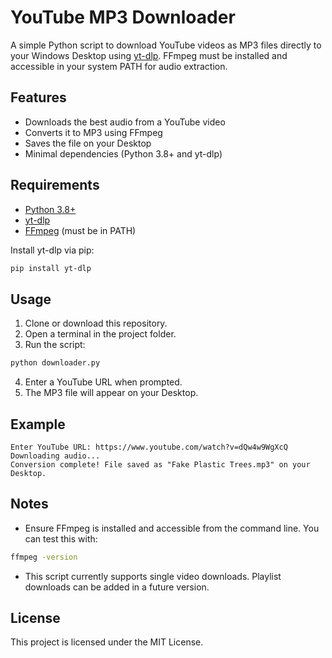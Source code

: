 # YouTube MP3 Downloader

A simple Python script to download YouTube videos as MP3 files directly to your Windows Desktop using [yt-dlp](https://github.com/yt-dlp/yt-dlp). FFmpeg must be installed and accessible in your system PATH for audio extraction.

## Features

- Downloads the best audio from a YouTube video
- Converts it to MP3 using FFmpeg
- Saves the file on your Desktop
- Minimal dependencies (Python 3.8+ and yt-dlp)

## Requirements

- [Python 3.8+](https://www.python.org/downloads/)
- [yt-dlp](https://github.com/yt-dlp/yt-dlp)
- [FFmpeg](https://ffmpeg.org/download.html) (must be in PATH)

Install yt-dlp via pip:

```bash
pip install yt-dlp
```

## Usage

1. Clone or download this repository.
2. Open a terminal in the project folder.
3. Run the script:

```bash
python downloader.py
```

4. Enter a YouTube URL when prompted.
5. The MP3 file will appear on your Desktop.

## Example

```
Enter YouTube URL: https://www.youtube.com/watch?v=dQw4w9WgXcQ
Downloading audio...
Conversion complete! File saved as "Fake Plastic Trees.mp3" on your Desktop.
```

## Notes

- Ensure FFmpeg is installed and accessible from the command line. You can test this with:

```bash
ffmpeg -version
```

- This script currently supports single video downloads. Playlist downloads can be added in a future version.

## License

This project is licensed under the MIT License.

